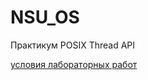 # NSU_OS
Практикум POSIX Thread API

[условия лабораторных работ](http://parallels.nsu.ru/WackoWiki/KursOperacionnyeSistemy/PraktikumPosixThreads/PthreadTasks?v=c9d)
